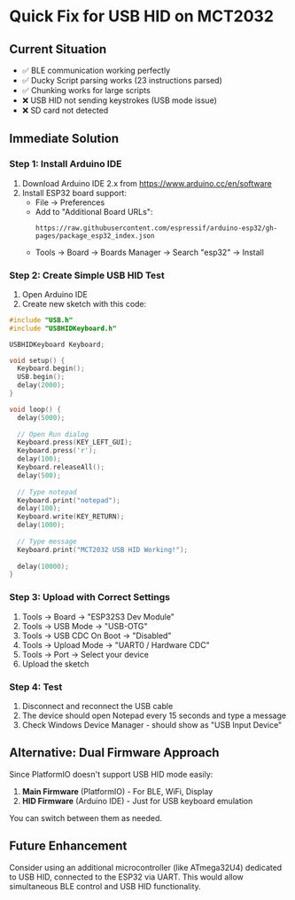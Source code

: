 # Quick Fix for USB HID on MCT2032

## Current Situation
- ✅ BLE communication working perfectly
- ✅ Ducky Script parsing works (23 instructions parsed)
- ✅ Chunking works for large scripts
- ❌ USB HID not sending keystrokes (USB mode issue)
- ❌ SD card not detected

## Immediate Solution

### Step 1: Install Arduino IDE
1. Download Arduino IDE 2.x from https://www.arduino.cc/en/software
2. Install ESP32 board support:
   - File → Preferences
   - Add to "Additional Board URLs": 
     ```
     https://raw.githubusercontent.com/espressif/arduino-esp32/gh-pages/package_esp32_index.json
     ```
   - Tools → Board → Boards Manager → Search "esp32" → Install

### Step 2: Create Simple USB HID Test
1. Open Arduino IDE
2. Create new sketch with this code:

```cpp
#include "USB.h"
#include "USBHIDKeyboard.h"

USBHIDKeyboard Keyboard;

void setup() {
  Keyboard.begin();
  USB.begin();
  delay(2000);
}

void loop() {
  delay(5000);
  
  // Open Run dialog
  Keyboard.press(KEY_LEFT_GUI);
  Keyboard.press('r');
  delay(100);
  Keyboard.releaseAll();
  delay(500);
  
  // Type notepad
  Keyboard.print("notepad");
  delay(100);
  Keyboard.write(KEY_RETURN);
  delay(1000);
  
  // Type message
  Keyboard.print("MCT2032 USB HID Working!");
  
  delay(10000);
}
```

### Step 3: Upload with Correct Settings
1. Tools → Board → "ESP32S3 Dev Module"
2. Tools → USB Mode → "USB-OTG"
3. Tools → USB CDC On Boot → "Disabled"
4. Tools → Upload Mode → "UART0 / Hardware CDC"
5. Tools → Port → Select your device
6. Upload the sketch

### Step 4: Test
1. Disconnect and reconnect the USB cable
2. The device should open Notepad every 15 seconds and type a message
3. Check Windows Device Manager - should show as "USB Input Device"

## Alternative: Dual Firmware Approach

Since PlatformIO doesn't support USB HID mode easily:

1. **Main Firmware** (PlatformIO) - For BLE, WiFi, Display
2. **HID Firmware** (Arduino IDE) - Just for USB keyboard emulation

You can switch between them as needed.

## Future Enhancement

Consider using an additional microcontroller (like ATmega32U4) dedicated to USB HID, connected to the ESP32 via UART. This would allow simultaneous BLE control and USB HID functionality.